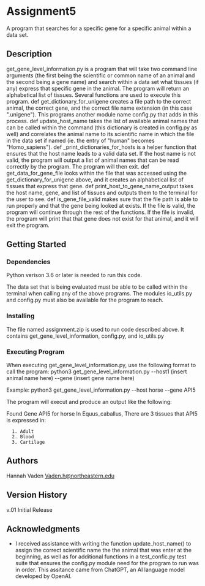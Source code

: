 # **Assignment5**

A program that searches for a specific gene for a specific animal within a data set.

## Description

get_gene_level_information.py is a program that will take two command line arguments (the first being the scientific or common name of an animal and the second being a gene name) and search within a data set what tissues (if any) express that specific gene in the animal. The program will return an alphabetical list of tissues. Several functions are used to execute this program.
def get_dictionary_for_unigene creates a file path to the correct animal, the correct gene, and the correct file name extension (in this case ".unigene"). This programs another module name config.py that adds in this process.
def update_host_name takes the list of available animal names that can be called within the command (this dictionary is created in config.py as well) and correlates the animal name to its scientific name in which the file in the data set if named (ie. the entry of "human" becomes "Homo_sapiens"). 
def _print_dictionaries_for_hosts is a helper function that ensures that the host name leads to a valid data set. If the host name is not valid, the program will output a list of animal names that can be read correctly by the program. The program will then exit.
def get_data_for_gene_file looks within the file that was accessed using the get_dictionary_for_unigene above, and it creates an alphabetical list of tissues that express that gene.
def print_host_to_gene_name_output takes the host name, gene, and list of tissues and outputs them to the terminal for the user to see.
def is_gene_file_valid makes sure that the file path is able to run properly and that the gene being looked at exists. If the file is valid, the program will continue through the rest of the functions. If the file is invalid, the program will print that that gene does not exist for that animal, and it will exit the program.

## Getting Started

### Dependencies
Python verison 3.6 or later is needed to run this code.

The data set that is being evaluated must be able to be called within the terminal when calling any of the above programs. The modules io_utils.py and config.py must also be available for the program to reach.

### Installing
The file named assignment.zip is used to run code described above. It contains get_gene_level_information, config.py, and io_utils.py

### Executing Program
When executing get_gene_level_information.py, use the following format to call the program: python3 get_gene_level_information.py --host1 (insert animal name here) --gene (insert gene name here)

Example: python3 get_gene_level_information.py --host horse --gene API5

The program will execut and produce an output like the following: 

Found Gene API5 for horse
In Equus_caballus, There are 3 tissues that API5 is expressed in:

	  1. Adult
	  2. Blood
	  3. Cartilage


## Authors
Hannah Vaden
Vaden.h@northeastern.edu

## Version History
v.01 Initial Release

## Acknowledgments
* I received assistance with writing the function update_host_name() to assign the correct scientific name the the animal that was enter at the beginning, as well as for additional functions in a test_confic.py test suite that ensures the config.py module need for the program to run was in order. This assitance came from ChatGPT, an AI language model developed by OpenAI.

